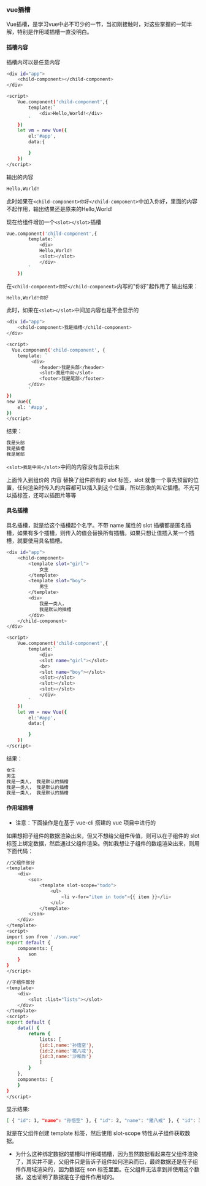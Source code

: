 ### vue插槽
Vue插槽，是学习vue中必不可少的一节，当初刚接触时，对这些掌握的一知半解，特别是作用域插槽一直没明白。
#### 插槽内容
插槽内可以是任意内容
```bash
<div id="app">
    <child-component></child-component>
</div>
```
```bash
<script>
    Vue.component('child-component',{
        template:`
            <div>Hello,World!</div>
        `
    })
    let vm = new Vue({
        el:'#app',
        data:{

        }
    })
</script>
```
输出的内容
```bash
Hello,World!
```
此时如果在`<child-component>你好</child-component>`中加入你好，里面的内容不起作用，输出结果还是原来的Hello,World! 

现在给组件增加一个`<slot></slot>`插槽
```bash
Vue.component('child-component',{
        template:`
            <div>
            Hello,World!
            <slot></slot>
            </div>
        `
    })
```
在`<child-component>你好</child-component>`内写的"你好"起作用了
输出结果：
```bash
Hello,World!你好
```
此时，如果在`<slot></slot>`中间加内容也是不会显示的 
```bash
<div id="app">
    <child-component>我是插槽</child-component>
</div>
```
```bash
<script>
  Vue.component('child-component', {
    template: `
         <div>
            <header>我是头部</header>
            <slot>我是中间</slot>
            <footer>我是尾部</footer>
        </div>
        `
})
new Vue({
    el: '#app',
})
</script>
```
结果：
```bash
我是头部
我是插槽
我是尾部
```
`<slot>我是中间</slot>`中间的内容没有显示出来

上面传入到组价的 内容 替换了组件原有的 slot 标签，slot 就像一个事先预留的位置，任何渲染时传入的内容都可以插入到这个位置，所以形象的叫它插槽。不光可以插标签，还可以插图片等等

#### 具名插槽
具名插槽，就是给这个插槽起个名字。不带 name 属性的 slot 插槽都是匿名插槽，如果有多个插槽，则传入的值会替换所有插槽。如果只想让值插入某一个插槽，就要使用具名插槽。
```bash
<div id="app">
    <child-component>
        <template slot="girl">
            女生
        </template>
        <template slot="boy">
            男生
        </template>
        <div>
            我是一类人，
            我是默认的插槽
        </div>
    </child-component>
</div>
```
```bash
<script>
    Vue.component('child-component',{
        template:`
            <div>
            <slot name="girl"></slot>
            <br>
            <slot name="boy"></slot>
            <slot></slot>
            <slot></slot>
            <slot></slot>
            </div>
        `
    })
    let vm = new Vue({
        el:'#app',
        data:{

        }
    })
</script>
```
结果：
```bash
女生
男生
我是一类人， 我是默认的插槽
我是一类人， 我是默认的插槽
我是一类人， 我是默认的插槽 
```

#### 作用域插槽
* 注意：下面操作是在基于 vue-cli 搭建的 vue 项目中进行的

如果想把子组件的数据渲染出来，但又不想给父组件传值，则可以在子组件的 slot 标签上绑定数据，然后通过父组件渲染。例如我想让子组件的数组渲染出来，则用下面代码：
```bash
//父组件部分
<template>
    <div>
        <son>
            <template slot-scope="todo">
                <ul>
                    <li v-for="item in todo">{{ item }}</li>
                </ul>
            </template>
        </son>
    </div>
</template>
<script>
import son from './son.vue'
export default {
    components: {
        son
    }
}
</script>
```

```bash
//子组件部分
<template>
    <div>
        <slot :list="lists"></slot>
    </div>
</template>
<script>
export default {
    data() {
        return {
            lists: [
            {id:1,name:'孙悟空'},
            {id:2,name:'猪八戒'},
            {id:3,name:'沙和尚'}
            ]
        }
    },
    components: {
    }
}
</script>
```
显示结果:
```bash
[ { "id": 1, "name": "孙悟空" }, { "id": 2, "name": "猪八戒" }, { "id": 3, "name": "沙和尚" } ]
```
就是在父组件创建 template 标签，然后使用 slot-scope 特性从子组件获取数据。

* 为什么这种绑定数据的插槽叫作用域插槽，因为虽然数据看起来在父组件渲染了，其实并不是，父组件只是告诉子组件如何渲染而已，最终数据还是在子组件作用域渲染的，因为数据在 son 标签里面。在父组件无法拿到并使用这个数据，这也证明了数据是在子组件作用域的。